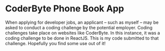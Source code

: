 # CoderByte Phone Book App

When applying for developer jobs, an applicant – such as myself – may be asked to conduct a coding challenge by the potential employer. Coding challenges take place on websites like CoderByte. In this instance, it was a coding challenge to be done in ReactJS. This is my code submitted to that challenge. Hopefully you find some use out of it!

